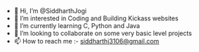 - 👋 Hi, I’m @SiddharthJogi
- 👀 I’m interested in Coding and Building Kickass websites
- 🌱 I’m currently learning C, Python and Java
- 💞️ I’m looking to collaborate on some very basic level projects
- 📫 How to reach me :- siddharthj3106@gmail.com

<!---
SiddharthJogi/SiddharthJogi is a ✨ special ✨ repository because its `README.md` (this file) appears on your GitHub profile.
You can click the Preview link to take a look at your changes.
--->
